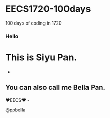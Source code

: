 # EECS1720-100days
100 days of coding in 1720

 <h3>Hello</h3>
 <h1> This is Siyu Pan.</h1>

-

 <h2>You can also call me Bella Pan.</h2>
 
 
  ❤️EECS❤️ -

  

  @ppbella 
 


 